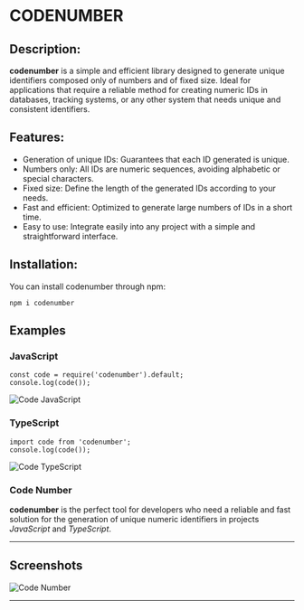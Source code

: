 # CODENUMBER



## Description:
**codenumber** is a simple and efficient library designed to generate unique identifiers composed only of numbers and of fixed size. Ideal for applications that require a reliable method for creating numeric IDs in databases, tracking systems, or any other system that needs unique and consistent identifiers.

## Features:

- Generation of unique IDs: Guarantees that each ID generated is unique.
- Numbers only: All IDs are numeric sequences, avoiding alphabetic or special characters.
- Fixed size: Define the length of the generated IDs according to your needs.
- Fast and efficient: Optimized to generate large numbers of IDs in a short time.
- Easy to use: Integrate easily into any project with a simple and straightforward interface.


## Installation:

You can install codenumber through npm:

```
npm i codenumber
```

## Examples

### JavaScript

```
const code = require('codenumber').default;
console.log(code());
```

![Code JavaScript](https://res.cloudinary.com/jimmymayta/image/upload/v1741426023/Screenshot_2025-03-08_05-24-38_lrqtgx.png "Code JavaScript")



### TypeScript

```
import code from 'codenumber';
console.log(code());
```

![Code TypeScript](https://res.cloudinary.com/jimmymayta/image/upload/v1741426022/Screenshot_2025-03-08_05-26-12_lcyw6j.png "Code TypeScript")


### Code Number

**codenumber** is the perfect tool for developers who need a reliable and fast solution for the generation of unique numeric identifiers in projects *JavaScript* and *TypeScript*.

---

## Screenshots

![Code Number](https://res.cloudinary.com/jimmymayta/image/upload/v1741427326/Screenshot_2025-03-08_05-48-33_jjlrrm.png "Code Number")

---














